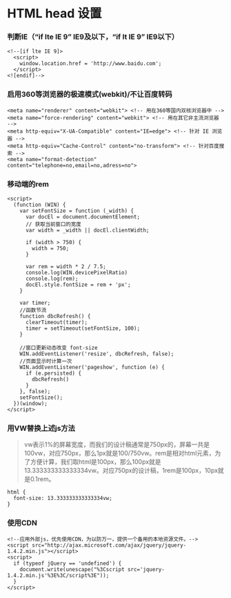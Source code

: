 # HTML head 设置

### 判断IE（“if lte IE 9” IE9及以下，“if lt IE 9” IE9以下）

```
<!--[if lte IE 9]>
  <script>
    window.location.href = 'http://www.baidu.com';
  </script>
<![endif]-->
```

### 启用360等浏览器的极速模式(webkit)/不让百度转码

```
<meta name="renderer" content="webkit"> <!-- 用在360等国内双核浏览器中 -->
<meta name="force-rendering" content="webkit"> <!-- 用在其它非主流浏览器 -->
<meta http-equiv="X-UA-Compatible" content="IE=edge"> <!-- 针对 IE 浏览器 -->
<meta http-equiv="Cache-Control" content="no-transform"> <!-- 针对百度搜索 -->
<meta name="format-detection" content="telephone=no,email=no,adress=no">
```

### 移动端的rem

```
<script>
  (function (WIN) {
    var setFontSize = function (_width) {
      var docEl = document.documentElement;
      // 获取当前窗口的宽度
      var width = _width || docEl.clientWidth;

      if (width > 750) {
        width = 750;
      }

      var rem = width * 2 / 7.5;
      console.log(WIN.devicePixelRatio)
      console.log(rem);
      docEl.style.fontSize = rem + 'px';
    }

    var timer;
    //函数节流
    function dbcRefresh() {
      clearTimeout(timer);
      timer = setTimeout(setFontSize, 100);
    }

    //窗口更新动态改变 font-size
    WIN.addEventListener('resize', dbcRefresh, false);
    //页面显示时计算一次
    WIN.addEventListener('pageshow', function (e) {
      if (e.persisted) {
        dbcRefresh()
      }
    }, false);
    setFontSize();
  })(window);
</script>
```

### 用VW替换上述js方法

> vw表示1%的屏幕宽度，而我们的设计稿通常是750px的，屏幕一共是100vw，对应750px，那么1px就是100/750vw。rem是相对html元素，为了方便计算，我们取html是100px，那么100px就是13.333333333333334vw。对应750px的设计稿，1rem是100px，10px就是0.1rem。

```
html {
  font-size: 13.333333333333334vw;
}
```

### 使用CDN

```
<!--应用外部js，优先使用CDN，为以防万一，提供一个备用的本地资源文件。-->
<script src="http://ajax.microsoft.com/ajax/jquery/jquery-1.4.2.min.js"></script>
<script>
  if (typeof jQuery == 'undefined') {
    document.write(unescape("%3Cscript src='jquery-1.4.2.min.js'%3E%3C/script%3E"));
  }
</script>
```
